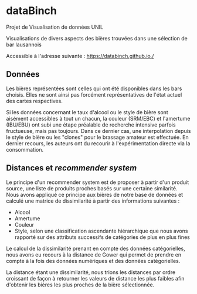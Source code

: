 # dataBinch
Projet de Visualisation de données UNIL

Visualisations de divers aspects des bières trouvées dans une sélection de bar lausannois

Accessible à l'adresse suivante : https://databinch.github.io./


## Données

Les bières représentées sont celles qui ont été disponibles dans les bars choisis.
Elles ne sont ainsi pas forcément représentatives de l'état actuel des cartes respectives.

Si les données concernant le taux d'alcool ou le style de bière sont aisément accessibles à tout un chacun, la couleur (SRM/EBC) et l'amertume (IBU/EBU) ont subi une étape préalable de recherche intensive parfois fructueuse, mais pas toujours. Dans ce dernier cas, une interpolation depuis le style de bière ou les "clones" pour le brassage amateur est effectuée. En dernier recours, les auteurs ont du recourir à l'expérimentation directe via la consommation.

## Distances et _recommender system_

Le principe d'un recommender system est de proposer à partir d'un produit source, une liste de produits proches basés sur une certaine similarité.
Nous avons appliqué ce principe aux bières de notre base de données et calculé une matrice de dissimilarité à partir des informations suivantes :
- Alcool
- Amertume
- Couleur
- Style, selon une classification ascendante hiérarchique que nous avons rapporté sur des attributs successifs de catégories de plus en plus fines

Le calcul de la dissimilarité prenant en compte des données catégorielles, nous avons eu recours à la distance de Gower qui permet de prendre en compte à la fois des données numériques et des données catégorielles.

La distance étant une dissimilarité, nous trions les distances par ordre croissant de façon à retourner les valeurs de distance les plus faibles afin d'obtenir les bières les plus proches de la bière sélectionnée.
